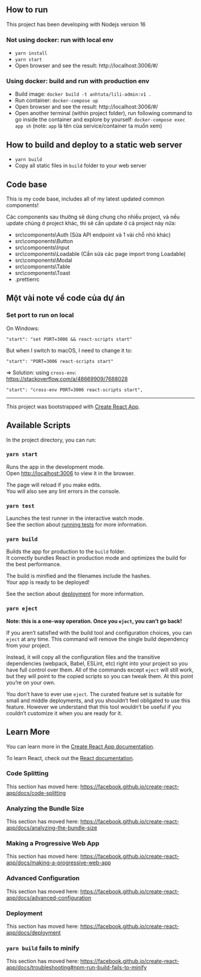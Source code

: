 ## How to run

This project has been developing with Nodejs version 16

### Not using docker: run with local env

- `yarn install`
- `yarn start`
- Open browser and see the result: http://localhost:3006/#/

### Using docker: build and run with production env

- Build image: `docker build -t anhtuta/lili-admin:v1 .`
- Run container: `docker-compose up`
- Open browser and see the result: http://localhost:3006/#/
- Open another terminal (within project folder), run following command to go inside the container and explore by yourself: `docker-compose exec app sh` (note: `app` là tên của service/container ta muốn xem)

## How to build and deploy to a static web server

- `yarn build`
- Copy all static files in `build` folder to your web server

## Code base

This is my code base, includes all of my latest updated common components!

Các components sau thường sẽ dùng chung cho nhiều project, và nếu update chúng ở project khác, thì sẽ cần update ở cả project này nữa:

- src\components\Auth (Sửa API endpoint và 1 vài chỗ nhỏ khác)
- src\components\Button
- src\components\Input
- src\components\Loadable (Cần sửa các page import trong Loadable)
- src\components\Modal
- src\components\Table
- src\components\Toast
- .prettierrc

## Một vài note về code của dự án

### Set port to run on local

On Windows:

```
"start": "set PORT=3006 && react-scripts start"
```

But when I switch to macOS, I need to change it to:

```
"start": "PORT=3006 react-scripts start"
```

=> Solution: using `cross-env`: https://stackoverflow.com/a/48669909/7688028

```
"start": "cross-env PORT=3006 react-scripts start",
```

---

This project was bootstrapped with [Create React App](https://github.com/facebook/create-react-app).

## Available Scripts

In the project directory, you can run:

### `yarn start`

Runs the app in the development mode.<br />
Open [http://localhost:3006](http://localhost:3006) to view it in the browser.

The page will reload if you make edits.<br />
You will also see any lint errors in the console.

### `yarn test`

Launches the test runner in the interactive watch mode.<br />
See the section about [running tests](https://facebook.github.io/create-react-app/docs/running-tests) for more information.

### `yarn build`

Builds the app for production to the `build` folder.<br />
It correctly bundles React in production mode and optimizes the build for the best performance.

The build is minified and the filenames include the hashes.<br />
Your app is ready to be deployed!

See the section about [deployment](https://facebook.github.io/create-react-app/docs/deployment) for more information.

### `yarn eject`

**Note: this is a one-way operation. Once you `eject`, you can’t go back!**

If you aren’t satisfied with the build tool and configuration choices, you can `eject` at any time. This command will remove the single build dependency from your project.

Instead, it will copy all the configuration files and the transitive dependencies (webpack, Babel, ESLint, etc) right into your project so you have full control over them. All of the commands except `eject` will still work, but they will point to the copied scripts so you can tweak them. At this point you’re on your own.

You don’t have to ever use `eject`. The curated feature set is suitable for small and middle deployments, and you shouldn’t feel obligated to use this feature. However we understand that this tool wouldn’t be useful if you couldn’t customize it when you are ready for it.

## Learn More

You can learn more in the [Create React App documentation](https://facebook.github.io/create-react-app/docs/getting-started).

To learn React, check out the [React documentation](https://reactjs.org/).

### Code Splitting

This section has moved here: https://facebook.github.io/create-react-app/docs/code-splitting

### Analyzing the Bundle Size

This section has moved here: https://facebook.github.io/create-react-app/docs/analyzing-the-bundle-size

### Making a Progressive Web App

This section has moved here: https://facebook.github.io/create-react-app/docs/making-a-progressive-web-app

### Advanced Configuration

This section has moved here: https://facebook.github.io/create-react-app/docs/advanced-configuration

### Deployment

This section has moved here: https://facebook.github.io/create-react-app/docs/deployment

### `yarn build` fails to minify

This section has moved here: https://facebook.github.io/create-react-app/docs/troubleshooting#npm-run-build-fails-to-minify
